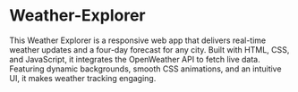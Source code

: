 # Weather-Explorer
This Weather Explorer is a responsive web app that delivers real-time weather updates and a four-day forecast for any city. Built with HTML, CSS, and JavaScript, it integrates the OpenWeather API to fetch live data. Featuring dynamic backgrounds, smooth CSS animations, and an intuitive UI, it makes weather tracking engaging.
